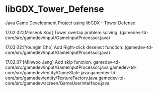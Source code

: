 # libGDX_Tower_Defense
Java Game Development Project using libGDX - Tower Defense


17.02.02:[Minseok Koo] Tower overlap problem solving. (gamedev-td-core/src/gamedev/input/GameInputProcessor.java)


17.02.02:[Youngin Cho] Add Right-click deselect function. (gamedev-td-core/src/gamedev/input/GameInputProcessor.java)


17.02.07:[Minwoo Jang] Add skip function. 
	gamedev-td-core/src/gamedev/input/GameInputProcessor.java
	gamedev-td-core/src/gamedev/entity/GameState.java
	gamedev-td-core/src/gamedev/entity/TextureFactory.java
	gamedev-td-core/src/gamedev/screen/GameUserInterface.java
	